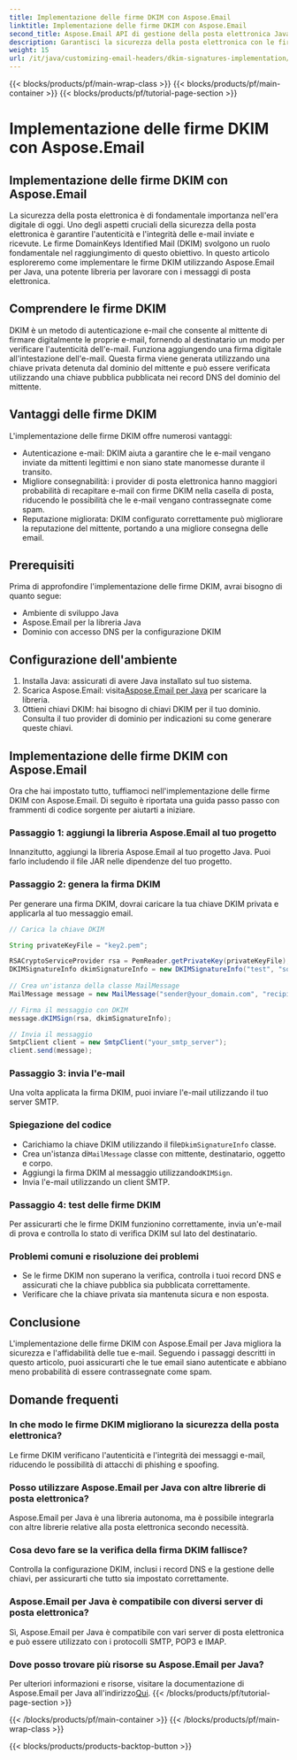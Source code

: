 ```yaml
---
title: Implementazione delle firme DKIM con Aspose.Email
linktitle: Implementazione delle firme DKIM con Aspose.Email
second_title: Aspose.Email API di gestione della posta elettronica Java
description: Garantisci la sicurezza della posta elettronica con le firme DKIM utilizzando Aspose.Email per Java. Guida passo passo e codice per l'implementazione DKIM.
weight: 15
url: /it/java/customizing-email-headers/dkim-signatures-implementation/
---
```


{{< blocks/products/pf/main-wrap-class >}}
{{< blocks/products/pf/main-container >}}
{{< blocks/products/pf/tutorial-page-section >}}

# Implementazione delle firme DKIM con Aspose.Email


## Implementazione delle firme DKIM con Aspose.Email

La sicurezza della posta elettronica è di fondamentale importanza nell'era digitale di oggi. Uno degli aspetti cruciali della sicurezza della posta elettronica è garantire l'autenticità e l'integrità delle e-mail inviate e ricevute. Le firme DomainKeys Identified Mail (DKIM) svolgono un ruolo fondamentale nel raggiungimento di questo obiettivo. In questo articolo esploreremo come implementare le firme DKIM utilizzando Aspose.Email per Java, una potente libreria per lavorare con i messaggi di posta elettronica.

## Comprendere le firme DKIM

DKIM è un metodo di autenticazione e-mail che consente al mittente di firmare digitalmente le proprie e-mail, fornendo al destinatario un modo per verificare l'autenticità dell'e-mail. Funziona aggiungendo una firma digitale all'intestazione dell'e-mail. Questa firma viene generata utilizzando una chiave privata detenuta dal dominio del mittente e può essere verificata utilizzando una chiave pubblica pubblicata nei record DNS del dominio del mittente.

## Vantaggi delle firme DKIM

L'implementazione delle firme DKIM offre numerosi vantaggi:
- Autenticazione e-mail: DKIM aiuta a garantire che le e-mail vengano inviate da mittenti legittimi e non siano state manomesse durante il transito.
- Migliore consegnabilità: i provider di posta elettronica hanno maggiori probabilità di recapitare e-mail con firme DKIM nella casella di posta, riducendo le possibilità che le e-mail vengano contrassegnate come spam.
- Reputazione migliorata: DKIM configurato correttamente può migliorare la reputazione del mittente, portando a una migliore consegna delle email.

## Prerequisiti

Prima di approfondire l'implementazione delle firme DKIM, avrai bisogno di quanto segue:
- Ambiente di sviluppo Java
- Aspose.Email per la libreria Java
- Dominio con accesso DNS per la configurazione DKIM

## Configurazione dell'ambiente

1. Installa Java: assicurati di avere Java installato sul tuo sistema.
2.  Scarica Aspose.Email: visita[Aspose.Email per Java](https://products.aspose.com/email/java/) per scaricare la libreria.
3. Ottieni chiavi DKIM: hai bisogno di chiavi DKIM per il tuo dominio. Consulta il tuo provider di dominio per indicazioni su come generare queste chiavi.

## Implementazione delle firme DKIM con Aspose.Email

Ora che hai impostato tutto, tuffiamoci nell'implementazione delle firme DKIM con Aspose.Email. Di seguito è riportata una guida passo passo con frammenti di codice sorgente per aiutarti a iniziare.

### Passaggio 1: aggiungi la libreria Aspose.Email al tuo progetto

Innanzitutto, aggiungi la libreria Aspose.Email al tuo progetto Java. Puoi farlo includendo il file JAR nelle dipendenze del tuo progetto.

### Passaggio 2: genera la firma DKIM

Per generare una firma DKIM, dovrai caricare la tua chiave DKIM privata e applicarla al tuo messaggio email.

```java
// Carica la chiave DKIM

String privateKeyFile = "key2.pem";

RSACryptoServiceProvider rsa = PemReader.getPrivateKey(privateKeyFile);
DKIMSignatureInfo dkimSignatureInfo = new DKIMSignatureInfo("test", "some_email.com");
 
// Crea un'istanza della classe MailMessage
MailMessage message = new MailMessage("sender@your_domain.com", "recipient@recipient_domain.com", "Subject", "Body");

// Firma il messaggio con DKIM
message.dKIMSign(rsa, dkimSignatureInfo);

// Invia il messaggio
SmtpClient client = new SmtpClient("your_smtp_server");
client.send(message);
```

### Passaggio 3: invia l'e-mail

Una volta applicata la firma DKIM, puoi inviare l'e-mail utilizzando il tuo server SMTP.

### Spiegazione del codice

-  Carichiamo la chiave DKIM utilizzando il file`DkimSignatureInfo` classe.
-  Crea un'istanza di`MailMessage` classe con mittente, destinatario, oggetto e corpo.
-  Aggiungi la firma DKIM al messaggio utilizzando`dKIMSign`.
- Invia l'e-mail utilizzando un client SMTP.

### Passaggio 4: test delle firme DKIM

Per assicurarti che le firme DKIM funzionino correttamente, invia un'e-mail di prova e controlla lo stato di verifica DKIM sul lato del destinatario.

### Problemi comuni e risoluzione dei problemi

- Se le firme DKIM non superano la verifica, controlla i tuoi record DNS e assicurati che la chiave pubblica sia pubblicata correttamente.
- Verificare che la chiave privata sia mantenuta sicura e non esposta.

## Conclusione

L'implementazione delle firme DKIM con Aspose.Email per Java migliora la sicurezza e l'affidabilità delle tue e-mail. Seguendo i passaggi descritti in questo articolo, puoi assicurarti che le tue email siano autenticate e abbiano meno probabilità di essere contrassegnate come spam.

## Domande frequenti

### In che modo le firme DKIM migliorano la sicurezza della posta elettronica?

Le firme DKIM verificano l'autenticità e l'integrità dei messaggi e-mail, riducendo le possibilità di attacchi di phishing e spoofing.

### Posso utilizzare Aspose.Email per Java con altre librerie di posta elettronica?

Aspose.Email per Java è una libreria autonoma, ma è possibile integrarla con altre librerie relative alla posta elettronica secondo necessità.

### Cosa devo fare se la verifica della firma DKIM fallisce?

Controlla la configurazione DKIM, inclusi i record DNS e la gestione delle chiavi, per assicurarti che tutto sia impostato correttamente.

### Aspose.Email per Java è compatibile con diversi server di posta elettronica?

Sì, Aspose.Email per Java è compatibile con vari server di posta elettronica e può essere utilizzato con i protocolli SMTP, POP3 e IMAP.

### Dove posso trovare più risorse su Aspose.Email per Java?

Per ulteriori informazioni e risorse, visitare la documentazione di Aspose.Email per Java all'indirizzo[Qui](https://reference.aspose.com/email/java/).
{{< /blocks/products/pf/tutorial-page-section >}}

{{< /blocks/products/pf/main-container >}}
{{< /blocks/products/pf/main-wrap-class >}}

{{< blocks/products/products-backtop-button >}}
